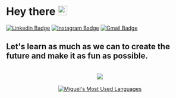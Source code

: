 # Hey there <img src="https://media.giphy.com/media/hvRJCLFzcasrR4ia7z/giphy.gif" width="25px">

[![Linkedin Badge](https://img.shields.io/badge/-Miguel-blue?style=flat&logo=Linkedin&logoColor=white&link=https://www.linkedin.com/in/miguel-a-de-oliveira/)](https://www.linkedin.com/in/miguel-a-de-oliveira/)
[![Instagram Badge](https://img.shields.io/badge/-@miguel__antoliv-purple?style=flat&logo=instagram&logoColor=white&link=https://www.instagram.com/miguel_antoliv/)](https://www.instagram.com/miguel_antoliv/)
[![Gmail Badge](https://img.shields.io/badge/-miguelantoliv-c14438?style=flat&logo=Gmail&logoColor=white&link=mailto:miguelantoliv@gmail.com)](mailto:miguelantoliv@gmail.com)

## Let's learn as much as we can to create the future and make it as fun as possible.
<br/>
<div align="center">
    <img align="center" src="https://media.giphy.com/media/xT1XGzXhVgWRLN1Cco/giphy.gif">
</div>
<div align="center">
<br/>

<a href="https://github.com/migueloli">
  <img align="center" alt="Miguel's Most Used Languages" src="https://github-readme-stats.anuraghazra1.vercel.app/api/top-langs/?username=migueloli&layout=compact&theme=dracula" />
</a>
</div>

<br/>
</div>
